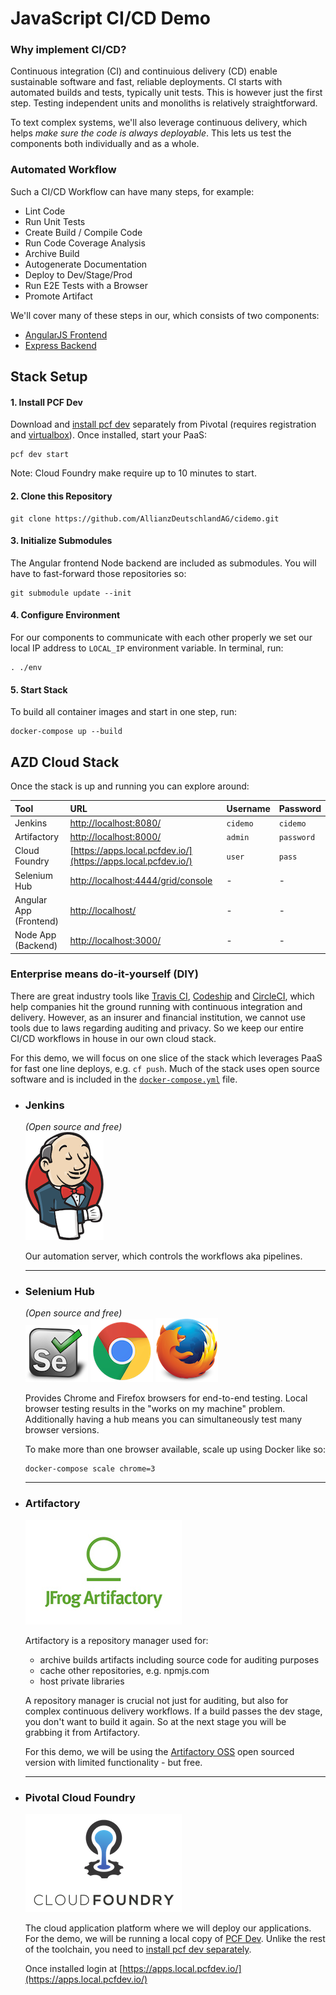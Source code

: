 # JavaScript CI/CD Demo

### Why implement CI/CD?

Continuous integration (CI) and continuious delivery (CD) enable sustainable software and fast, reliable deployments. CI starts with automated builds and tests, typically unit tests. This is however just the first step. Testing independent units and monoliths is relatively straightforward. 

To text complex systems, we'll also leverage continuous delivery, which helps _make sure the code is always deployable_. This lets us test the components both individually and as a whole.

### Automated Workflow

Such a CI/CD Workflow can have many steps, for example:

- Lint Code
- Run Unit Tests
- Create Build / Compile Code
- Run Code Coverage Analysis
- Archive Build
- Autogenerate Documentation
- Deploy to Dev/Stage/Prod
- Run E2E Tests with a Browser
- Promote Artifact

We'll cover many of these steps in our, which consists of two components:

- [AngularJS Frontend](https://github.com/AllianzDeutschlandAG/cidemo-frontend)
- [Express Backend](https://github.com/AllianzDeutschlandAG/cidemo-backend)

## Stack Setup

#### 1. Install PCF Dev

Download and [install pcf dev](https://docs.pivotal.io/pcf-dev/index.html) separately from Pivotal (requires registration and [virtualbox](https://www.virtualbox.org/)). Once installed, start your PaaS:

```
pcf dev start
```

Note: Cloud Foundry make require up to 10 minutes to start.

####  2. Clone this Repository

```
git clone https://github.com/AllianzDeutschlandAG/cidemo.git
```

####  3. Initialize Submodules

The Angular frontend Node backend are included as submodules. You will have to fast-forward those repositories so:

```
git submodule update --init
```
 
#### 4. Configure Environment

For our components to communicate with each other properly we set our local IP address to `LOCAL_IP` environment variable. In terminal, run:

```
. ./env
```

#### 5. Start Stack

To build all container images and start in one step, run:

```
docker-compose up --build
```

## AZD Cloud Stack

Once the stack is up and running you can explore around:

| Tool                   | URL                                                                      | Username | Password   |
|:-----------------------|:-------------------------------------------------------------------------|:---------|:-----------|
| Jenkins                | [http://localhost:8080/](http://localhost:8080/)                         | `cidemo` | `cidemo`   |
| Artifactory            | [http://localhost:8000/](http://localhost:8000/)                         | `admin`  | `password` |
| Cloud Foundry          | [https://apps.local.pcfdev.io/](https://apps.local.pcfdev.io/)           | `user`   | `pass`     |
| Selenium Hub           | [http://localhost:4444/grid/console](http://localhost:4444/grid/console) | -        | -          |
| Angular App (Frontend) | [http://localhost/](http://localhost/)                                   | -        | -          | 
| Node App (Backend)     | [http://localhost:3000/](http://localhost:3000/)                         | -        | -          |

### Enterprise means do-it-yourself (DIY)

There are great industry tools like [Travis CI](https://travis-ci.org/), [Codeship](https://codeship.com/) and [CircleCI](https://circleci.com/), which help companies hit the ground running with continuous integration and delivery. However, as an insurer and financial institution, we cannot use tools due to laws regarding auditing and privacy. So we keep our entire CI/CD workflows in house in our own cloud stack.

For this demo, we will focus on one slice of the stack which leverages PaaS for fast one line deploys, e.g. `cf push`. Much of the stack uses open source software and is included in the [`docker-compose.yml`](./docker-compose.yml) file.

- ### Jenkins
  _(Open source and free)_  
  ![Jenkins](./images/jenkins.png)
  
  Our automation server, which controls the workflows aka pipelines.

  ---

- ### Selenium Hub
  _(Open source and free)_  
  ![Selenium Hub](./images/selenium.png)
  ![Chrome](./images/chrome.png)
  ![Firefox](./images/firefox.png)

  Provides Chrome and Firefox browsers for end-to-end testing. Local browser testing results in the "works on my machine" problem. Additionally having a hub means you can simultaneously test many browser versions.

  To make more than one browser available, scale up using Docker like so:

  ```
  docker-compose scale chrome=3
  ```

  ---

- ### Artifactory
  
  ![Artifactory](./images/artifactory.png)

  Artifactory is a repository manager used for:

  - archive builds artifacts including source code for auditing purposes 
  - cache other repositories, e.g. npmjs.com
  - host private libraries

  A repository manager is crucial not just for auditing, but also for complex continuous delivery workflows. If a build passes the dev stage, you don't want to build it again. So at the next stage you will be grabbing it from Artifactory.

  For this demo, we will be using the [Artifactory OSS](https://www.jfrog.com/open-source/) open sourced version with limited functionality - but free.

  ---

- ### Pivotal Cloud Foundry

  ![Cloud Foundry](./images/cloud-foundry.png)

  The cloud application platform where we will deploy our applications. For the demo, we will be running a local copy of [PCF Dev](https://pivotal.io/pcf-dev). Unlike the rest of the toolchain, you need to [install pcf dev separately](https://docs.pivotal.io/pcf-dev/index.html).

  Once installed login at [https://apps.local.pcfdev.io/](https://apps.local.pcfdev.io/)
